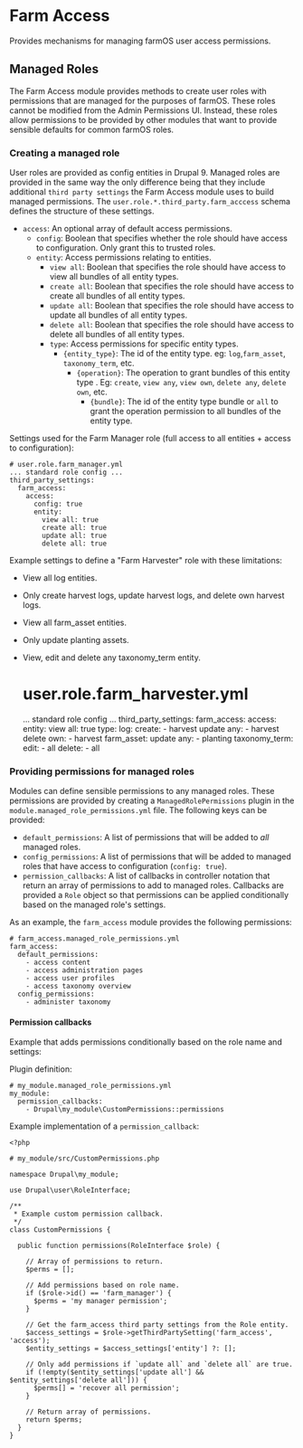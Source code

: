 # Farm Access

Provides mechanisms for managing farmOS user access permissions.

## Managed Roles

The Farm Access module provides methods to create user roles with permissions
that are managed for the purposes of farmOS. These roles cannot be modified
from the Admin Permissions UI. Instead, these roles allow permissions to be
provided by other modules that want to provide sensible defaults for common
farmOS roles.

### Creating a managed role

User roles are provided as config entities in Drupal 9. Managed roles are
provided in the same way the only difference being that they include
additional `third party settings` the Farm Access module uses to build
managed permissions. The `user.role.*.third_party.farm_acccess` schema
defines the structure of these settings.

- `access`: An optional array of default access permissions.
  - `config`: Boolean that specifies whether the role should have access to
  configuration. Only grant this to trusted roles.
  - `entity`: Access permissions relating to entities.
    - `view all`: Boolean that specifies the role should have access to view
    all bundles of all entity types.
    - `create all`: Boolean that specifies the role should have access to
    create all bundles of all entity types.
    - `update all`: Boolean that specifies the role should have access to
    update all bundles of all entity types.
    - `delete all`: Boolean that specifies the role should have access to
    delete all bundles of all entity types.
    - `type`: Access permissions for specific entity types.
      - `{entity_type}`: The id of the entity type. eg: `log`,`farm_asset`,
      `taxonomy_term`, etc.
        - `{operation}`: The operation to grant bundles of this entity type
        . Eg: `create`, `view any`, `view own`, `delete any`, `delete own`, etc.
          - `{bundle}`: The id of the entity type bundle or `all` to grant
          the operation permission to all bundles of the entity type.

Settings used for the Farm Manager role (full access to all entities + access
to configuration):


    # user.role.farm_manager.yml
    ... standard role config ...
    third_party_settings:
      farm_access:
        access:
          config: true
          entity:
            view all: true
            create all: true
            update all: true
            delete all: true

Example settings to define a "Farm Harvester" role with these limitations:
* View all log entities.
* Only create harvest logs, update harvest logs, and delete own harvest logs.
* View all farm_asset entities.
* Only update planting assets.
* View, edit and delete any taxonomy_term entity.


    # user.role.farm_harvester.yml
    ... standard role config ...
    third_party_settings:
      farm_access:
        access:
          entity:
            view all: true
            type:
              log:
                create:
                  - harvest
                update any:
                  - harvest
                delete own:
                  - harvest
              farm_asset:
                update any:
                  - planting
              taxonomy_term:
                edit:
                  - all
                delete:
                  - all


### Providing permissions for managed roles

Modules can define sensible permissions to any managed roles. These permissions
are provided by creating a `ManagedRolePermissions` plugin in the
`module.managed_role_permissions.yml` file. The following keys can be provided:

- `default_permissions`: A list of permissions that will be added to *all*
managed roles.
- `config_permissions`: A list of permissions that will be added to managed
 roles that have access to configuration (`config: true`).
- `permission_callbacks`: A list of callbacks in controller notation that
return an array of permissions to add to managed roles. Callbacks are
provided a `Role` object so that permissions can be applied conditionally
based on the managed role's settings.

As an example, the `farm_access` module provides the following permissions:


    # farm_access.managed_role_permissions.yml
    farm_access:
      default_permissions:
        - access content
        - access administration pages
        - access user profiles
        - access taxonomy overview
      config_permissions:
        - administer taxonomy

#### Permission callbacks

Example that adds permissions conditionally based on the role name and settings:

Plugin definition:


    # my_module.managed_role_permissions.yml
    my_module:
      permission_callbacks:
        - Drupal\my_module\CustomPermissions::permissions


Example implementation of a `permission_callback`:


    <?php

    # my_module/src/CustomPermissions.php

    namespace Drupal\my_module;

    use Drupal\user\RoleInterface;

    /**
     * Example custom permission callback.
     */
    class CustomPermissions {

      public function permissions(RoleInterface $role) {

        // Array of permissions to return.
        $perms = [];

        // Add permissions based on role name.
        if ($role->id() == 'farm_manager') {
          $perms = 'my manager permission';
        }

        // Get the farm_access third party settings from the Role entity.
        $access_settings = $role->getThirdPartySetting('farm_access', 'access');
        $entity_settings = $access_settings['entity'] ?: [];

        // Only add permissions if `update all` and `delete all` are true.
        if (!empty($entity_settings['update all'] && $entity_settings['delete all'])) {
          $perms[] = 'recover all permission';
        }

        // Return array of permissions.
        return $perms;
      }
    }

